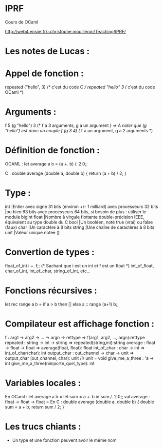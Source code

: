 # IPRF
Cours de OCaml

http://web4.ensiie.fr/~christophe.mouilleron/Teaching/IPRF/

# Les notes de Lucas :

# Appel de fonction :
repeated ("hello", 3)  /* c'est du code C */
repeated "hello" 3  (* c'est du code OCaml *)

# Arguments :
f 5 (g "hello") 3    (* f a 3 arguments, g a un argument *) => A noter que (g "hello") est donc un couple
f (g 3 4)            (* f a un argument, g a 2 arguments *)

# Définition de fonction :
OCAML :
let average a b =
  (a +. b) /. 2.0;;
 
C :
double average (double a, double b)
{
  return (a + b) / 2;
}

# Type :
int     |Entier avec signe 31 bits (environ +/- 1 milliard) avec processeurs 32 bits
        |ou bien 63 bits avec processeurs 64 bits, si besoin de plus : utiliser le module bigint
float   |Nombre à virgule flottante double-précision IEEE, équivalent au type double du C
bool    |Un booléen, noté true (vrai) ou false (faux)
char    |Un caractère à 8 bits
string  |Une chaîne de caractères à 8 bits
unit    |Valeur unique notée ()

# Convertion de types :
float_of_int i +. f;; (* Sachant que i est un int et f est un float *)
int_of_float, char_of_int, int_of_char, string_of_int, etc...

# Fonctions récursives :
let rec range a b =
    if a > b then []
    else a :: range (a+1) b;;

# Compilateur est affichage fonction :
f : arg1 -> arg2 -> ... -> argn -> rettype
=> f(arg1, arg2, ..., argn):rettype
repeated : string -> int -> string
=> repeated(string,int):string
average : float -> float -> float
=> average(float, float): float
int_of_char : char -> int
=> int_of_char(char): int
output_char : out_channel -> char -> unit
=> output_char (out_channel, char): unit
/!\ unit = void
give_me_a_three : 'a -> int
give_me_a_three(nimporte_quel_type): int

# Variables locales :
En OCaml :
let average a b =
    let sum = a +. b in
    sum /. 2.0;;
val average : float -> float -> float = <fun>
En C :
double average (double a, double b) {
  double sum = a + b;
  return sum / 2;
}
  
# Les trucs chiants :
- Un type et une fonction peuvent avoir le même nom

